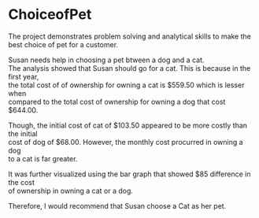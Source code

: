 # ChoiceofPet

The project demonstrates problem solving and analytical skills to make the best choice
of pet for a customer.

Susan needs help in choosing a pet btween a dog and a cat. 							
The analysis showed that Susan should go for a cat. This is because in the first year,							
the total cost of of ownership for owning a cat is $559.50 which is lesser when   							
compared to the total cost of ownership for owning a dog that cost $644.00. 							
							
Though, the initial cost of cat of $103.50 appeared to be more costly than the initial 							
cost of dog of $68.00. However, the monthly cost procurred in owning a dog  							
to a cat is far greater. 							
							
It was further visualized using the bar graph that showed $85 difference in the cost  							
of ownership in owning a cat or a dog.							
							
Therefore, I would recommend that Susan choose a Cat as her pet.  							
							
							

